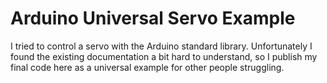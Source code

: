 # Arduino Universal Servo Example

I tried to control a servo with the Arduino standard library. Unfortunately I found the existing documentation a bit hard to understand, so I publish my final code here as a universal example for other people struggling.
